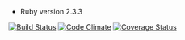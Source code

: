 * Ruby version 2.3.3

[![Build Status](https://codeship.com/projects/263479a0-ecda-0135-18ed-6e63804d6752/status?branch=master)](https://codeship.com/projects/263479a0-ecda-0135-18ed-6e63804d6752/status?branch=master)
[![Code Climate](https://codeclimate.com/github/prophetsfall/confidence/badges/gpa.svg)](https://codeclimate.com/github/prophetsfall/confidence)
[![Coverage Status](https://coveralls.io/repos/github/prophetsfall/confidence/badge.svg?branch=master)](https://coveralls.io/github/prophetsfall/confidence?branch=master)

